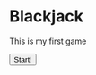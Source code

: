 # Blackjack
This is my first game
<html lang="en">
<head>
    <meta charset="UTF-8">
    <meta http-equiv="X-UA-Compatible" content="IE=edge">
    <meta name="viewport" content="width=device-width, initial-scale=1.0">
    <title>BlackJack</title>
</head>
<body>
<button type="button">Start!</button>
    
</body>
</html>